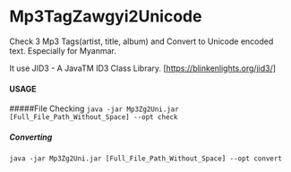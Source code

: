 # Mp3TagZawgyi2Unicode
Check 3 Mp3 Tags(artist, title, album) and Convert to Unicode encoded text. Especially for Myanmar.

It use JID3 - A JavaTM ID3 Class Library. [https://blinkenlights.org/jid3/]

#### USAGE
#####File Checking
`java -jar Mp3Zg2Uni.jar [Full_File_Path_Without_Space] --opt check`

##### Converting
`java -jar Mp3Zg2Uni.jar [Full_File_Path_Without_Space] --opt convert`
